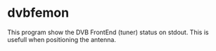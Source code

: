 # dvbfemon

This program show the DVB FrontEnd (tuner) status on stdout.
This is usefull when positioning the antenna.
